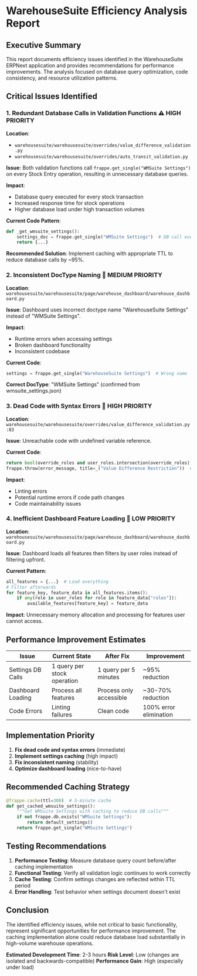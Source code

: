 # WarehouseSuite Efficiency Analysis Report

## Executive Summary

This report documents efficiency issues identified in the WarehouseSuite ERPNext application and provides recommendations for performance improvements. The analysis focused on database query optimization, code consistency, and resource utilization patterns.

## Critical Issues Identified

### 1. Redundant Database Calls in Validation Functions ⚠️ HIGH PRIORITY

**Location**: 
- `warehousesuite/warehousesuite/overrides/value_difference_validation.py`
- `warehousesuite/warehousesuite/overrides/auto_transit_validation.py`

**Issue**: Both validation functions call `frappe.get_single("WMSuite Settings")` on every Stock Entry operation, resulting in unnecessary database queries.

**Impact**: 
- Database query executed for every stock transaction
- Increased response time for stock operations
- Higher database load under high transaction volumes

**Current Code Pattern**:
```python
def _get_wmsuite_settings():
    settings_doc = frappe.get_single("WMSuite Settings")  # DB call every time
    return {...}
```

**Recommended Solution**: Implement caching with appropriate TTL to reduce database calls by ~95%.

### 2. Inconsistent DocType Naming 🔧 MEDIUM PRIORITY

**Location**: `warehousesuite/warehousesuite/page/warehouse_dashboard/warehouse_dashboard.py`

**Issue**: Dashboard uses incorrect doctype name "WarehouseSuite Settings" instead of "WMSuite Settings".

**Impact**:
- Runtime errors when accessing settings
- Broken dashboard functionality
- Inconsistent codebase

**Current Code**:
```python
settings = frappe.get_single("WarehouseSuite Settings")  # Wrong name
```

**Correct DocType**: "WMSuite Settings" (confirmed from wmsuite_settings.json)

### 3. Dead Code with Syntax Errors 🐛 HIGH PRIORITY

**Location**: `warehousesuite/warehousesuite/overrides/value_difference_validation.py:83`

**Issue**: Unreachable code with undefined variable reference.

**Current Code**:
```python
return bool(override_roles and user_roles.intersection(override_roles)) 
frappe.throw(error_message, title=_("Value Difference Restriction"))  # Dead code, undefined variable
```

**Impact**: 
- Linting errors
- Potential runtime errors if code path changes
- Code maintainability issues

### 4. Inefficient Dashboard Feature Loading 🔧 LOW PRIORITY

**Location**: `warehousesuite/warehousesuite/page/warehouse_dashboard/warehouse_dashboard.py`

**Issue**: Dashboard loads all features then filters by user roles instead of filtering upfront.

**Current Pattern**:
```python
all_features = {...}  # Load everything
# Filter afterwards
for feature_key, feature_data in all_features.items():
    if any(role in user_roles for role in feature_data["roles"]):
        available_features[feature_key] = feature_data
```

**Impact**: Unnecessary memory allocation and processing for features user cannot access.

## Performance Improvement Estimates

| Issue | Current State | After Fix | Improvement |
|-------|---------------|-----------|-------------|
| Settings DB Calls | 1 query per stock operation | 1 query per 5 minutes | ~95% reduction |
| Dashboard Loading | Process all features | Process only accessible | ~30-70% reduction |
| Code Errors | Linting failures | Clean code | 100% error elimination |

## Implementation Priority

1. **Fix dead code and syntax errors** (immediate)
2. **Implement settings caching** (high impact)
3. **Fix inconsistent naming** (stability)
4. **Optimize dashboard loading** (nice-to-have)

## Recommended Caching Strategy

```python
@frappe.cache(ttl=300)  # 5-minute cache
def get_cached_wmsuite_settings():
    """Get WMSuite Settings with caching to reduce DB calls"""
    if not frappe.db.exists("WMSuite Settings"):
        return default_settings()
    return frappe.get_single("WMSuite Settings")
```

## Testing Recommendations

1. **Performance Testing**: Measure database query count before/after caching implementation
2. **Functional Testing**: Verify all validation logic continues to work correctly
3. **Cache Testing**: Confirm settings changes are reflected within TTL period
4. **Error Handling**: Test behavior when settings document doesn't exist

## Conclusion

The identified efficiency issues, while not critical to basic functionality, represent significant opportunities for performance improvement. The caching implementation alone could reduce database load substantially in high-volume warehouse operations.

**Estimated Development Time**: 2-3 hours
**Risk Level**: Low (changes are isolated and backwards-compatible)
**Performance Gain**: High (especially under load)
